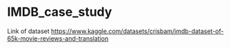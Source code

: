 # IMDB_case_study
Link of dataset https://www.kaggle.com/datasets/crisbam/imdb-dataset-of-65k-movie-reviews-and-translation
